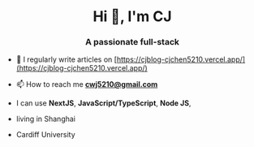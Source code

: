 <h1 align="center">Hi 👋, I'm CJ</h1>
<h3 align="center">A passionate full-stack <Developer /></h3>

- 📝 I regularly write articles on [https://cjblog-cjchen5210.vercel.app/](https://cjblog-cjchen5210.vercel.app/)

- 📫 How to reach me **cwj5210@gmail.com**

- I can use <strong>NextJS</strong>, <strong>JavaScript/TypeScript</strong>, <strong>Node JS</strong>, 
- living in Shanghai
- Cardiff University

<p align="left">
</p>
